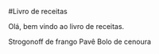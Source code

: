 #Livro de receitas

Olá, bem vindo ao livro de receitas.

Strogonoff de frango
Pavê
Bolo de cenoura
